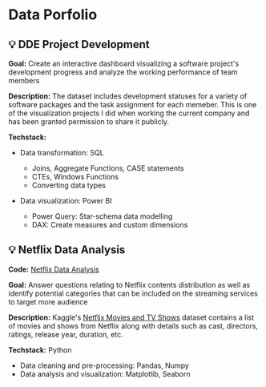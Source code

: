 # Data Porfolio

## ‎💡 DDE Project Development
**Goal:** Create an interactive dashboard visualizing a software project's development progress and analyze the working performance of team members

**Description:** The dataset includes development statuses for a variety of software packages and the task assignment for each memeber. This is one of the visualization projects I did when working the current company and has been granted permission to share it publicly.

**Techstack:** 
- Data transformation: SQL
  - Joins, Aggregate Functions, CASE statements
  - CTEs, Windows Functions
  - Converting data types
    
- Data visualization: Power BI
  - Power Query: Star-schema data modelling
  - DAX: Create measures and custom dimensions
  

## ‎💡 Netflix Data Analysis
**Code:** [Netflix Data Analysis](https://github.com/mk-duong/data-porfolio/blob/main/Netfix%20Data%20Analysis/netflix_data_analysis.ipynb.ipynb)

**Goal:** Answer questions relating to Netflix contents distribution as well as identify potential categories that can be included on the streaming services to target more audience

**Description:** Kaggle's [Netflix Movies and TV Shows](https://www.kaggle.com/datasets/shivamb/netflix-shows) dataset contains a list of movies and shows from Netflix along with details such as cast, directors, ratings, release year, duration, etc.

**Techstack:** Python
- Data cleaning and pre-processing: Pandas, Numpy
- Data analysis and visualization: Matplotlib, Seaborn
